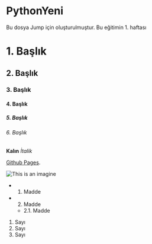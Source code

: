 # PythonYeni
Bu dosya Jump için oluşturulmuştur.
Bu eğitimin 1. haftası

# 1. Başlık
## 2. Başlık
### 3. Başlık
#### 4. Başlık
##### 5. Başlık
###### 6. Başlık

**Kalın**
*İtalik*

[Github Pages](https://pages.github.com/).

![This is an imagine](https://myoctocat.com/assets/imagines/base-octocat.svg)
- 1. Madde
- 2. Madde
    - 2.1. Madde
1. Sayı
2. Sayı
3. Sayı

